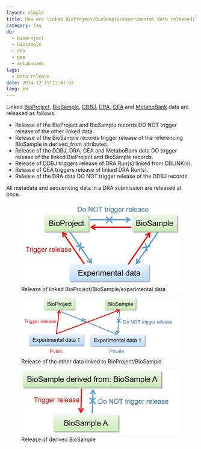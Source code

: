 ```yaml
---
layout: simple
title: How are linked BioProject/BioSample/experimental data released?
category: faq
db:
  - bioproject
  - biosample
  - dra
  - gea
  - metabobank
tags: 
  - Data release
date: 2014-12-15T11:41:03
lang: en
---
```


Linked [BioProject](/bioproject/index-e.html), [BioSample](/biosample/index-e.html), [DDBJ](/ddbj/submission-e.html), [DRA](/dra/index-e.html), [GEA](/gea/index-e.html) and [MetaboBank](/metabobank/index-e.html) data are released as follows.

- Release of the BioProject and BioSample records DO NOT trigger release of the other linked data.
- Release of the BioSample records trigger release of the referencing BioSample in derived_from attributes.
- Release of the DDBJ, DRA, GEA and MetaboBank data DO trigger release of the linked BioProject and BioSample records.
- Release of DDBJ triggers release of DRA Run(s) linked from DBLINK(s).
- Release of GEA triggers release of linked DRA Run(s).
- Release of the DRA data DO NOT trigger release of the DDBJ records.

<p class="attention">All metadata and sequencing data in a DRA submission are released at once.</p>

<figure><a href="/assets/images/books/bp-bs-seq_release.jpg" title="Release of linked BioProject/BioSample/experimental data"><img src="/assets/images/books/bp-bs-seq_release.jpg" alt="Release of linked BioProject/BioSample/experimental data" title="Release of linked BioProject/BioSample/experimental data" class="w400"></a>
  <figcaption class="caption">Release of linked BioProject/BioSample/experimental data</figcaption>
</figure>

<figure><a href="/assets/images/books/bp-bs-seq_release-2.jpg" title="Release of the other data linked to BioProject/BioSample"><img src="/assets/images/books/bp-bs-seq_release-2.jpg" alt="Release of the other data linked to BioProject/BioSample" title="Release of the other data linked to BioProject/BioSample" class="w550"></a>
	<figcaption class="caption">Release of the other data linked to BioProject/BioSample</figcaption>
</figure>

<figure><a href="/assets/images/books/bp-bs-seq_release-3.jpg" title="Release of derived BioSample"><img src="/assets/images/books/bp-bs-seq_release-3.jpg" alt="Release of derived BioSample" title="Release of derived BioSample" class="w400"></a>
	<figcaption class="caption">Release of derived BioSample</figcaption>
</figure>

